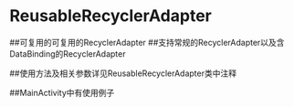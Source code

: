 # ReusableRecyclerAdapter

##可复用的可复用的RecyclerAdapter
##支持常规的RecyclerAdapter以及含DataBinding的RecyclerAdapter

##使用方法及相关参数详见ReusableRecyclerAdapter类中注释

##MainActivity中有使用例子
